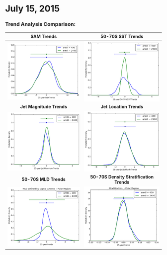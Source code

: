 # July 15, 2015

### Trend Analysis Comparison: 

SAM Trends                 |  50-70S SST Trends
:-------------------------:|:-------------------------:
![](files/cntrl_sam_djf_pdf_07022015.png)  |  ![](files/cntrl_sst_djf_pdf_07062015.png)
**Jet Magnitude Trends**       | **Jet Location Trends**
![](files/cntrl_u850_max_djf_pdf_07082015.png)|![](files/cntrl_u850_lat_djf_pdf_07082015.png)
**50-70S MLD Trends**     | **50-70S Density Stratification Trends**
![](files/cntrl_mld_sigma_polar_pdf_07142015.png)|![](files/cntrl_density_diff_polar_pdf_07152015.png)

